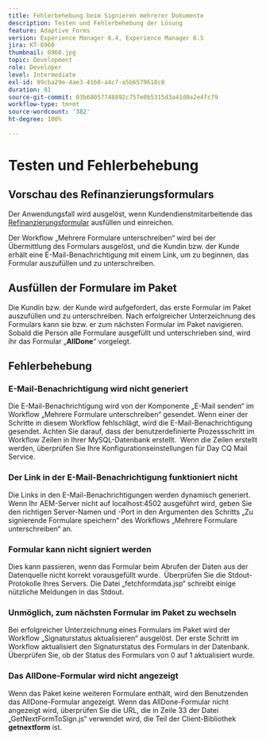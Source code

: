 ```yaml
---
title: Fehlerbehebung beim Signieren mehrerer Dokumente
description: Testen und Fehlerbehebung der Lösung
feature: Adaptive Forms
version: Experience Manager 6.4, Experience Manager 6.5
jira: KT-6960
thumbnail: 6960.jpg
topic: Development
role: Developer
level: Intermediate
exl-id: 99cba29e-4ae3-4160-a4c7-a5b6579618c0
duration: 81
source-git-commit: 03b68057748892c757e0b5315d3a41d0a2e4fc79
workflow-type: tm+mt
source-wordcount: '382'
ht-degree: 100%

---
```


# Testen und Fehlerbehebung


## Vorschau des Refinanzierungsformulars

Der Anwendungsfall wird ausgelöst, wenn Kundendienstmitarbeitende das [Refinanzierungsformular](http://localhost:4502/content/dam/formsanddocuments/formsandsigndemo/refinanceform/jcr:content?wcmmode=disabled) ausfüllen und einreichen.

Der Workflow „Mehrere Formulare unterschreiben“ wird bei der Übermittlung des Formulars ausgelöst, und die Kundin bzw. der Kunde erhält eine E-Mail-Benachrichtigung mit einem Link, um zu beginnen, das Formular auszufüllen und zu unterschreiben.

## Ausfüllen der Formulare im Paket

Die Kundin bzw. der Kunde wird aufgefordert, das erste Formular im Paket auszufüllen und zu unterschreiben. Nach erfolgreicher Unterzeichnung des Formulars kann sie bzw. er zum nächsten Formular im Paket navigieren. Sobald die Person alle Formulare ausgefüllt und unterschrieben sind, wird ihr das Formular „**AllDone**“ vorgelegt.

## Fehlerbehebung

### E-Mail-Benachrichtigung wird nicht generiert

Die E-Mail-Benachrichtigung wird von der Komponente „E-Mail senden“ im Workflow „Mehrere Formulare unterschreiben“ gesendet. Wenn einer der Schritte in diesem Workflow fehlschlägt, wird die E-Mail-Benachrichtigung gesendet. Achten Sie darauf, dass der benutzerdefinierte Prozessschritt im Workflow Zeilen in Ihrer MySQL-Datenbank erstellt.  Wenn die Zeilen erstellt werden, überprüfen Sie Ihre Konfigurationseinstellungen für Day CQ Mail Service.

### Der Link in der E-Mail-Benachrichtigung funktioniert nicht

Die Links in den E-Mail-Benachrichtigungen werden dynamisch generiert. Wenn Ihr AEM-Server nicht auf localhost:4502 ausgeführt wird, geben Sie den richtigen Server-Namen und -Port in den Argumenten des Schritts „Zu signierende Formulare speichern“ des Workflows „Mehrere Formulare unterschreiben“ an.

### Formular kann nicht signiert werden

Dies kann passieren, wenn das Formular beim Abrufen der Daten aus der Datenquelle nicht korrekt vorausgefüllt wurde.  Überprüfen Sie die Stdout-Protokolle Ihres Servers. Die Datei „fetchformdata.jsp“ schreibt einige nützliche Meldungen in das Stdout.

### Unmöglich, zum nächsten Formular im Paket zu wechseln

Bei erfolgreicher Unterzeichnung eines Formulars im Paket wird der Workflow „Signaturstatus aktualisieren“ ausgelöst. Der erste Schritt im Workflow aktualisiert den Signaturstatus des Formulars in der Datenbank. Überprüfen Sie, ob der Status des Formulars von 0 auf 1 aktualisiert wurde.

### Das AllDone-Formular wird nicht angezeigt

Wenn das Paket keine weiteren Formulare enthält, wird den Benutzenden das AllDone-Formular angezeigt. Wenn das AllDone-Formular nicht angezeigt wird, überprüfen Sie die URL, die in Zeile 33 der Datei „GetNextFormToSign.js“ verwendet wird, die Teil der Client-Bibliothek **getnextform** ist.
